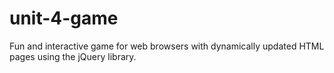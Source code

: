 # unit-4-game
Fun and interactive game for web browsers with dynamically updated HTML pages using the jQuery library.
